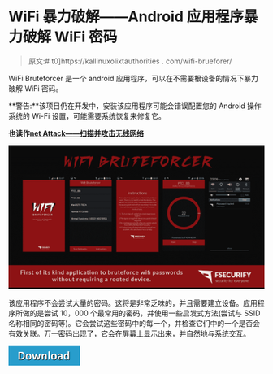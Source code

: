 # WiFi 暴力破解——Android 应用程序暴力破解 WiFi 密码

> 原文:# t0]https://kallinuxolixtauthorities . com/wifi-brueforer/

WiFi Bruteforcer 是一个 android 应用程序，可以在不需要根设备的情况下暴力破解 WiFi 密码。

**警告:**该项目仍在开发中，安装该应用程序可能会错误配置您的 Android 操作系统的 Wi-Fi 设置，可能需要系统恢复来修复它。

**也读作[net Attack——扫描并攻击无线网络](http://kalilinuxtutorials.com/netattack/)**

![](img//4ccf8f9a6f2c1bbcd7358d3ddf6e9802.png)

该应用程序不会尝试大量的密码。这将是非常乏味的，并且需要建立设备。应用程序所做的是尝试 10，000 个最常用的密码，并使用一些启发式方法(尝试与 SSID 名称相同的密码等)。它会尝试这些密码中的每一个，并检查它们中的一个是否会有效关联。万一密码出现了，它会在屏幕上显示出来，并自然地与系统交互。

[![](img//a51de913dc60eee505c4a68651ee8e4d.png)](https://github.com/faizann24/wifi-bruteforcer-fsecurify)